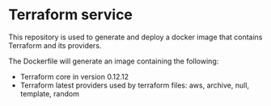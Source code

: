 # Terraform service

This repository is used to generate and deploy a docker image that contains Terraform and its providers.

The Dockerfile will generate an image containing the following:

 * Terraform core in version 0.12.12
 * Terraform latest providers used by terraform files: aws, archive, null, template, random
